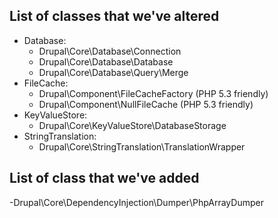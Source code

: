 ## List of classes that we've altered ##
 - Database:
   - Drupal\Core\Database\Connection
   - Drupal\Core\Database\Database
   - Drupal\Core\Database\Query\Merge
 - FileCache:
   - Drupal\Component\FileCacheFactory (PHP 5.3 friendly)
   - Drupal\Component\NullFileCache (PHP 5.3 friendly)
 - KeyValueStore:
   - Drupal\Core\KeyValueStore\DatabaseStorage
 - StringTranslation:
   - Drupal\Core\StringTranslation\TranslationWrapper

## List of class that we've added ##
 -Drupal\Core\DependencyInjection\Dumper\PhpArrayDumper
